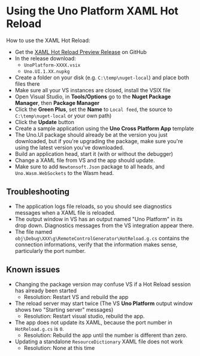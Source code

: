 # Using the Uno Platform XAML Hot Reload

How to use the XAML Hot Reload:
- Get the [XAML Hot Reload Preview Release](https://github.com/unoplatform/uno/releases) on GitHub
- In the release download:
    - `UnoPlatform-XXXX.vsix`
    - `Uno.UI.1.XX.nupkg`
- Create a folder on your disk (e.g. `C:\temp\nuget-local`) and place both files there
- Make sure all your VS instances are closed, install the VSIX file
- Open Visual Studio, in **Tools/Options** go to the **Nuget Package Manager**, then **Package Manager**
- Click the **Green Plus**, set the **Name** to `Local feed`, the source to `C:\temp\nuget-local` or your own path)
- Click the **Update** button
- Create a sample application using the **Uno Cross Platform App** template
- The Uno.UI package should already be at the version you just downloaded, but if you're upgrading the package, make sure you're using the latest version you've downloaded.
- Build an application head, start it (with or without the debugger)
- Change a XAML file from VS and the app should update.
- Make sure to add `Newtonsoft.Json` package to all heads, and `Uno.Wasm.WebSockets` to the Wasm head.

## Troubleshooting
- The application logs file reloads, so you should see diagnostics messages when a XAML file is reloaded.
- The output window in VS has an output named "Uno Platform" in its drop down. Diagnostics messages from the VS integration appear there.
- The file named `obj\Debug\XXX\g\RemoteControlGenerator\HotReload.g.cs` contains the connection informations, verify that the information makes sense, particularly the port number.

## Known issues

- Changing the package version may confuse VS if a Hot Reload session has already been started
    - Resolution: Restart VS and rebuild the app
- The reload server may start twice (The VS **Uno Platform** output window shows two "Starting server" messages)
    - Resolution: Restart visual studio, rebuild the app.
- The app does not update its XAML, because the port number in `HotReload.g.cs` is `0`.
    - Resolution: Rebuild the app until the number is different than zero.
- Updating a standalone `ResourceDictionary` XAML file does not work
    - Resolution: None at this time
